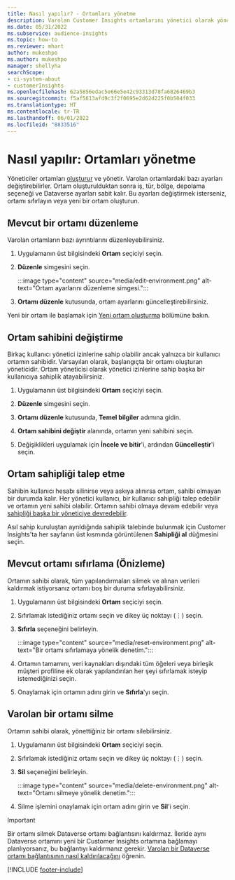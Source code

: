 ```yaml
---
title: Nasıl yapılır? - Ortamları yönetme
description: Varolan Customer Insights ortamlarını yönetici olarak yönetmeyi öğrenin.
ms.date: 05/31/2022
ms.subservice: audience-insights
ms.topic: how-to
ms.reviewer: mhart
author: mukeshpo
ms.author: mukeshpo
manager: shellyha
searchScope:
- ci-system-about
- customerInsights
ms.openlocfilehash: 62a5856edac5e66e5e42c93313d78fa6826469b3
ms.sourcegitcommit: f5af5613afd9c3f2f0695e2d62d225f0b504f033
ms.translationtype: HT
ms.contentlocale: tr-TR
ms.lasthandoff: 06/01/2022
ms.locfileid: "8833516"
---
```

# <a name="how-to-manage-environments"></a>Nasıl yapılır: Ortamları yönetme

Yöneticiler ortamları [oluşturur](create-environment.md) ve yönetir. Varolan ortamlardaki bazı ayarları değiştirebilirler. Ortam oluşturulduktan sonra iş, tür, bölge, depolama seçeneği ve Dataverse ayarları sabit kalır. Bu ayarları değiştirmek isterseniz, ortamı sıfırlayın veya yeni bir ortam oluşturun.

## <a name="edit-an-existing-environment"></a>Mevcut bir ortamı düzenleme

Varolan ortamların bazı ayrıntılarını düzenleyebilirsiniz.

1. Uygulamanın üst bilgisindeki **Ortam** seçiciyi seçin.

1. **Düzenle** simgesini seçin.

   :::image type="content" source="media/edit-environment.png" alt-text="Ortam ayarlarını düzenleme simgesi.":::

1. **Ortamı düzenle** kutusunda, ortam ayarlarını güncelleştirebilirsiniz.

Yeni bir ortam ile başlamak için [Yeni ortam oluşturma](create-environment.md) bölümüne bakın.

## <a name="change-the-owner-of-an-environment"></a>Ortam sahibini değiştirme

Birkaç kullanıcı yönetici izinlerine sahip olabilir ancak yalnızca bir kullanıcı ortamın sahibidir. Varsayılan olarak, başlangıçta bir ortamı oluşturan yöneticidir. Ortam yöneticisi olarak yönetici izinlerine sahip başka bir kullanıcıya sahiplik atayabilirsiniz.

1. Uygulamanın üst bilgisindeki **Ortam** seçiciyi seçin.

1. **Düzenle** simgesini seçin.

1. **Ortamı düzenle** kutusunda, **Temel bilgiler** adımına gidin.

1. **Ortam sahibini değiştir** alanında, ortamın yeni sahibini seçin.  

1. Değişiklikleri uygulamak için **İncele ve bitir**'i, ardından **Güncelleştir**'i seçin.

## <a name="claim-ownership-of-an-environment"></a>Ortam sahipliği talep etme

Sahibin kullanıcı hesabı silinirse veya askıya alınırsa ortam, sahibi olmayan bir durumda kalır. Her yönetici kullanıcı, bir kullanıcı sahipliği talep edebilir ve ortamın yeni sahibi olabilir. Ortamın sahibi olmaya devam edebilir veya [sahipliği başka bir yöneticiye devredebilir](#change-the-owner-of-an-environment).

Asıl sahip kuruluştan ayrıldığında sahiplik talebinde bulunmak için Customer Insights'ta her sayfanın üst kısmında görüntülenen **Sahipliği al** düğmesini seçin.

## <a name="reset-an-existing-environment-preview"></a>Mevcut ortamı sıfırlama (Önizleme)

Ortamın sahibi olarak, tüm yapılandırmaları silmek ve alınan verileri kaldırmak istiyorsanız ortamı boş bir duruma sıfırlayabilirsiniz.

1. Uygulamanın üst bilgisindeki **Ortam** seçiciyi seçin.

1. Sıfırlamak istediğiniz ortamı seçin ve dikey üç noktayı (&vellip;) seçin.

1. **Sıfırla** seçeneğini belirleyin.

   :::image type="content" source="media/reset-environment.png" alt-text="Bir ortamı sıfırlamaya yönelik denetim.":::

1. Ortamın tamamını, veri kaynakları dışındaki tüm öğeleri veya birleşik müşteri profiline ek olarak yapılandırılan her şeyi sıfırlamak isteyip istemediğinizi seçin.

1. Onaylamak için ortamın adını girin ve **Sıfırla**'yı seçin.

## <a name="delete-an-existing-environment"></a>Varolan bir ortamı silme

Ortamın sahibi olarak, yönettiğiniz bir ortamı silebilirsiniz.

1. Uygulamanın üst bilgisindeki **Ortam** seçiciyi seçin.

1. Sıfırlamak istediğiniz ortamı seçin ve dikey üç noktayı (&vellip;) seçin. 

1. **Sil** seçeneğini belirleyin.

   :::image type="content" source="media/delete-environment.png" alt-text="Ortamı silmeye yönelik denetim.":::

1. Silme işlemini onaylamak için ortam adını girin ve **Sil**'i seçin.

> [!IMPORTANT]
> Bir ortamı silmek Dataverse ortamı bağlantısını kaldırmaz. İleride aynı Dataverse ortamını yeni bir Customer Insights ortamına bağlamayı planlıyorsanız, bu bağlantıyı kaldırmanız gerekir. [Varolan bir Dataverse ortamı bağlantısının nasıl kaldırılacağını](customer-insights-dataverse.md#remove-an-existing-connection-to-a-dataverse-environment) öğrenin.

[!INCLUDE [footer-include](includes/footer-banner.md)]

